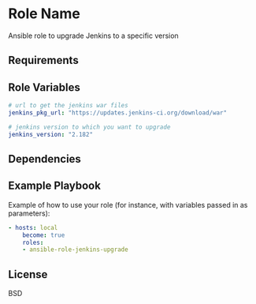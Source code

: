 Role Name
=========

Ansible role to upgrade Jenkins to a specific version

Requirements
------------

Role Variables
--------------

```yaml
# url to get the jenkins war files
jenkins_pkg_url: "https://updates.jenkins-ci.org/download/war"

# jenkins version to which you want to upgrade
jenkins_version: "2.182"
```

Dependencies
------------
Example Playbook
----------------

Example of how to use your role (for instance, with variables passed in as parameters):
```yaml
- hosts: local
    become: true
    roles:
    - ansible-role-jenkins-upgrade
```
License
-------

BSD

